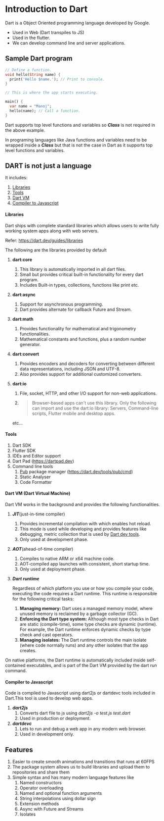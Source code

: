 # Introduction to Dart

Dart is a Object Oriented programming language developed by Google.

* Used in Web (Dart transpiles to JS)
* Used in the flutter.
* We can develop command line and server applications.

## Sample Dart program

```dart
// Define a function.
void hello(String name) {
  print('Hello $name.'); // Print to console.
}

// This is where the app starts executing.

main() {
  var name = "Manoj";
  hello(name); // Call a function.
}
```

Dart supports top level functions and variables so ***Class*** is not required in the above example.

In programing languages like Java functions and variables need to be wrapped inside a ***Class*** but that is not the case in Dart as it supports top level functions and variables.

## DART is not just a language

It includes:

1. [Libraries](#libraries)
2. [Tools](#tools)
3. [Dart VM](#dart-vm-dart-virtual-machine)
4. [Compiler to Javascript](#compiler-to-javascript)

#### Libraries

Dart ships with complete standard libraries which allows users to write fully working system apps along with web servers.

Refer: https://dart.dev/guides/libraries

The following are the libraries provided by default

1. **dart:core**
   
   1. This library is automatically imported in all dart files.
   2. Small but provides critical built-in functionality for every dart program.
   3. Includes Built-in types, collections, functions like print etc.

2. **dart:async**
   
   1. Support for asynchronous programming.
   2. Dart provides alternate for callback Future and Stream.

3. **dart:math**
   
   1. Provides functionality for mathematical and trigonometry functionalities.
   2. Mathematical constants and functions, plus a random number generator.

4. **dart:convert**
   
   1. Provides encoders and decoders for converting between different data representations, including JSON and UTF-8.
   2. Also provides support for additional customized converters.

5. **dart:io**
   
   1. File, socket, HTTP, and other I/O support for non-web applications.
   2. > Browser-based apps can't use this library. Only the following can import and use the dart:io library: Servers, Command-line scripts, Flutter mobile and desktop apps.
   
   etc...

#### Tools

1. Dart SDK
2. Flutter SDK
3. IDEs and Editor support
4. Dart Pad (https://dartpad.dev)
5. Command line tools
   1. [Pub](https://pub.dev/) package manager (https://dart.dev/tools/pub/cmd)
   2. Static Analyser
   3. Code Formatter

#### Dart VM (Dart Virtual Machine)

Dart VM works in the background and provides the following functionalities.

1. ***JIT***(just-in-time compiler)
   
   1. Provides incremental compilation with which enables hot reload.
   2. This mode is used while developing and provides features like debugging, metric collection that is used by [Dart dev tools](https://dart.dev/tools/dart-devtools).
   3. Only used at development phase.

2. ***AOT***(ahead-of-time compiler)
   
   1. Compiles to native ARM or x64 machine code.
   2. AOT-compiled app launches with consistent, short startup time.
   3. Only used at deployment phase.

3. ***Dart runtime***
   
   Regardless of which platform you use or how you compile your code, executing the code requires a Dart runtime. This runtime is responsible for the following critical tasks:
   
   1. **Managing memory:** Dart uses a managed memory model, where unused memory is reclaimed by a garbage collector (GC).
   2. **Enforcing the Dart type system:** Although most type checks in Dart are static (compile-time), some type checks are dynamic (runtime). For example, the Dart runtime enforces dynamic checks by type check and cast operators.
   3. **Managing isolates:** The Dart runtime controls the main isolate (where code normally runs) and any other isolates that the app creates.

On native platforms, the Dart runtime is automatically included inside self-contained executables, and is part of the Dart VM provided by the dart run command.

#### Compiler to Javascript

Code is compiled to Javascript using dart2js or dartdevc tools included in Dart.This tool is used to develop web apps.

1. ***dart2js*** 
   1. Converts dart file to js using *dart2js -o test.js test.dart* 
   2. Used in production or deployment.
2. ***dartdevc***
   1. Lets to run and debug a web app in any modern web browser.
   2. Used in development only.

## Features

1. Easier to create smooth animations and transitions that runs at 60FPS
2. The package system allows us to build libraries and upload them to repositories and share them
3. Simple syntax and has many modern language features like
   1. Named constructors
   2. Operator overloading
   3. Named and optional function arguments
   4. String interpolations using dollar sign
   5. Extension methods
   6. Async with Future and Streams
   7. Isolates
